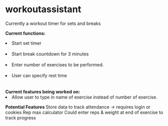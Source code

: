 # workoutassistant
Currently a workout timer for sets and breaks

<b>Current functions: </b> <br />
<li>Start set timer</li> <br />
<li>Start break countdown for 3 minutes</li><br />
<li>Enter number of exercises to be performed. </li> <br />
<li>User can specify rest time</li>
<br /><br />
<b>Current features being worked on: </b><br />
<li>Allow user to type in name of exercise instead of number of exercise. </li>


<b> Potential Features </b>
Store data to track attendance -> requires login or cookies
Rep max calculator
Could enter reps & weight at end of exercise to track progress
